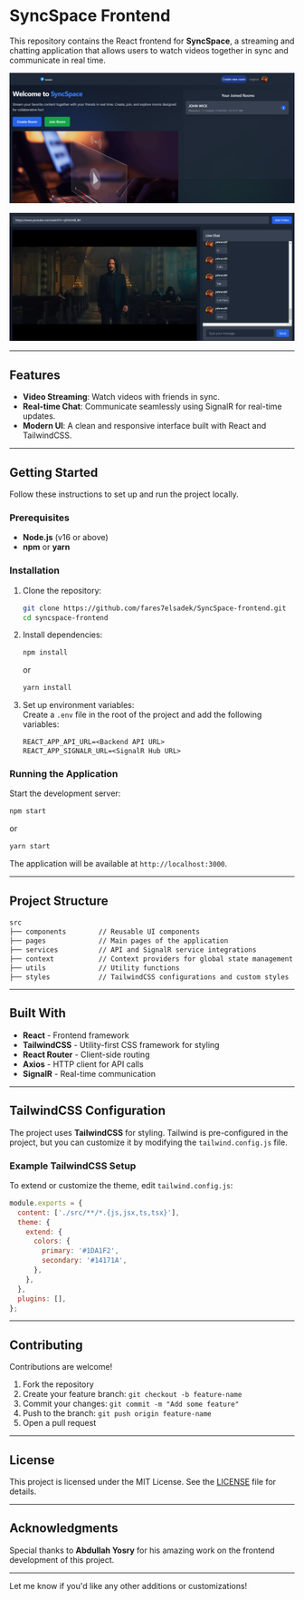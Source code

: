 # SyncSpace Frontend  

This repository contains the React frontend for **SyncSpace**, a streaming and chatting application that allows users to watch videos together in sync and communicate in real time. 


![SyncSpace](images/screen1.png)

![SyncSpace](images/screen2.png)

---

## Features  

- **Video Streaming**: Watch videos with friends in sync.  
- **Real-time Chat**: Communicate seamlessly using SignalR for real-time updates.  
- **Modern UI**: A clean and responsive interface built with React and TailwindCSS.  

---

## Getting Started  

Follow these instructions to set up and run the project locally.

### Prerequisites  
- **Node.js** (v16 or above)  
- **npm** or **yarn**  

### Installation  

1. Clone the repository:  
   ```bash
   git clone https://github.com/fares7elsadek/SyncSpace-frontend.git
   cd syncspace-frontend
   ```

2. Install dependencies:  
   ```bash
   npm install
   ```  
   or  
   ```bash
   yarn install
   ```  

3. Set up environment variables:  
   Create a `.env` file in the root of the project and add the following variables:  
   ```plaintext
   REACT_APP_API_URL=<Backend API URL>
   REACT_APP_SIGNALR_URL=<SignalR Hub URL>
   ```  

### Running the Application  

Start the development server:  
```bash
npm start
```  
or  
```bash
yarn start
```  

The application will be available at `http://localhost:3000`.

---

## Project Structure  

```
src  
├── components        // Reusable UI components  
├── pages             // Main pages of the application  
├── services          // API and SignalR service integrations  
├── context           // Context providers for global state management  
├── utils             // Utility functions  
├── styles            // TailwindCSS configurations and custom styles  
```  

---

## Built With  

- **React** - Frontend framework  
- **TailwindCSS** - Utility-first CSS framework for styling  
- **React Router** - Client-side routing  
- **Axios** - HTTP client for API calls  
- **SignalR** - Real-time communication  

---

## TailwindCSS Configuration  

The project uses **TailwindCSS** for styling. Tailwind is pre-configured in the project, but you can customize it by modifying the `tailwind.config.js` file.  

### Example TailwindCSS Setup  

To extend or customize the theme, edit `tailwind.config.js`:  
```javascript
module.exports = {
  content: ['./src/**/*.{js,jsx,ts,tsx}'],
  theme: {
    extend: {
      colors: {
        primary: '#1DA1F2',
        secondary: '#14171A',
      },
    },
  },
  plugins: [],
};
```

---

## Contributing  

Contributions are welcome!  

1. Fork the repository  
2. Create your feature branch: `git checkout -b feature-name`  
3. Commit your changes: `git commit -m "Add some feature"`  
4. Push to the branch: `git push origin feature-name`  
5. Open a pull request  

---

## License  

This project is licensed under the MIT License. See the [LICENSE](LICENSE) file for details.

---

## Acknowledgments  

Special thanks to **Abdullah Yosry** for his amazing work on the frontend development of this project.  

---

Let me know if you'd like any other additions or customizations!